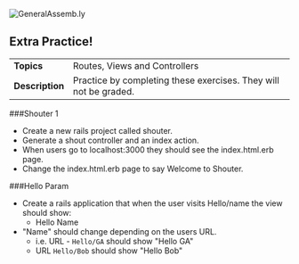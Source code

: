![GeneralAssemb.ly](http://studio.generalassemb.ly/GA_Slide_Assets/Exercise_icon_md.png)

## Extra Practice!


| | |
| ------------- |:-------------|
| __Topics__ | Routes, Views and Controllers | 
| __Description__|Practice by completing these exercises. They will not be graded. |    
 
 
###Shouter 1
 
*	Create a new rails project called shouter.
*	Generate a shout controller and an index action.
*	When users go to localhost:3000 they should see the index.html.erb page.
*	Change the index.html.erb page to say Welcome to Shouter.



###Hello Param
 
*	Create a rails application that when the user visits Hello/name the view should show:
	*	Hello Name
 *	"Name" should change depending on the users URL. 
	*	i.e. URL - ```Hello/GA``` should show  		"Hello GA"
  	*	URL ```Hello/Bob``` should show "Hello Bob"